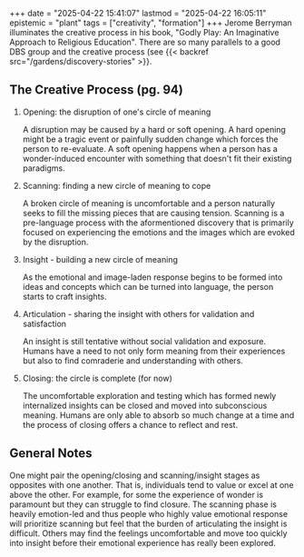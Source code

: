 +++
date = "2025-04-22 15:41:07"
lastmod = "2025-04-22 16:05:11"
epistemic = "plant"
tags = ["creativity", "formation"]
+++
Jerome Berryman illuminates the creative process in his book, "Godly Play: An Imaginative Approach to Religious Education". There are so many parallels to a good DBS group and the creative process (see {{< backref src="/gardens/discovery-stories" >}}.

## The Creative Process (pg. 94)

1. Opening: the disruption of one's circle of meaning

    A disruption may be caused by a hard or soft opening. A hard opening might be a tragic event or painfully sudden change which forces the person to re-evaluate. A soft opening happens when a person has a wonder-induced encounter with something that doesn't fit their existing paradigms.

2. Scanning: finding a new circle of meaning to cope

    A broken circle of meaning is uncomfortable and a person naturally seeks to fill the missing pieces that are causing tension. Scanning is a pre-language process with the aformentioned discovery that is primarily focused on experiencing the emotions and the images which are evoked by the disruption.

3. Insight - building a new circle of meaning

    As the emotional and image-laden response begins to be formed into ideas and concepts which can be turned into language, the person starts to craft insights.

4. Articulation - sharing the insight with others for validation and satisfaction

    An insight is still tentative without social validation and exposure. Humans have a need to not only form meaning from their experiences but also to find comraderie and understanding with others.

5. Closing: the circle is complete (for now)

    The uncomfortable exploration and testing which has formed newly internalized insights can be closed and moved into subconscious meaning. Humans are only able to absorb so much change at a time and the process of closing offers a chance to reflect and rest.

## General Notes

One might pair the opening/closing and scanning/insight stages as opposites with one another. That is, individuals tend to value or excel at one above the other. For example, for some the experience of wonder is paramount but they can struggle to find closure. The scanning phase is heavily emotion-led and thus people who highly value emotional response will prioritize scanning but feel that the burden of articulating the insight is difficult. Others may find the feelings uncomfortable and move too quickly into insight before their emotional experience has really been explored.
